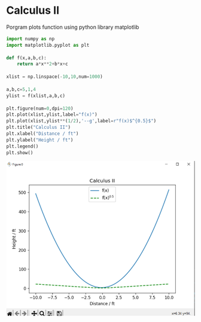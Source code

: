 # Calculus II 
Porgram plots function using python library matplotlib 
```python 
import numpy as np
import matplotlib.pyplot as plt

def f(x,a,b,c):
    return a*x**2+b*x+c

xlist = np.linspace(-10,10,num=1000)

a,b,c=5,1,4
ylist = f(xlist,a,b,c)

plt.figure(num=0,dpi=120)
plt.plot(xlist,ylist,label="f(x)")
plt.plot(xlist,ylist**(1/2),'--g',label=r"f(x)$^{0.5}$")
plt.title("Calculus II")
plt.xlabel("Distance / ft")
plt.ylabel("Height / ft")
plt.legend()
plt.show()
```
![](graph%20of%20function%20.png)
